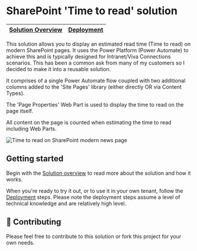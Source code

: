 # SharePoint 'Time to read' solution

| [Solution Overview](https://github.com/alexc-MSFT/spo-timetoread/wiki/Solution-Overview) | [Deployment](https://github.com/alexc-MSFT/spo-timetoread/wiki/Deployment) |
| ---- | ---- |

This solution allows you to display an estimated read time (Time to read) on modern SharePoint pages. It uses the Power Platform (Power Automate) to achieve this and is typically designed for Intranet/Viva Connections scenarios. This has been a common ask from many of my customers so I decided to make it into a reusable solution.

It comprises of a single Power Automate flow coupled with two additional columns added to the 'Site Pages' library (either directly OR via Content Types). 

The 'Page Properties' Web Part is used to display the time to read on the page itself. 

All content on the page is counted when estimating the time to read including Web Parts.

![Time to read on SharePoint modern news page](https://github.com/alexc-MSFT/spo-timetoread/assets/12395485/6859e6f8-3e0a-4e72-81be-1ce8fbbfcddc)

## Getting started

Begin with the [Solution overview](https://github.com/alexc-MSFT/spo-timetoread/wiki/Solution-Overview) to read more about the solution and how it works. 

When you're ready to try it out, or to use it in your own tenant, follow the [Deployment](https://github.com/alexc-MSFTspo-timetoread/wiki/Deployment) steps. Please note the deployment steps assume a level of technical knowledge and are relatively high level.

## 💖 Contributing 

Please feel free to contribute to this solution or fork this project for your own needs.
